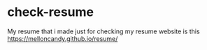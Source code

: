 # check-resume
My resume that i made just for checking
my resume website is this https://melloncandy.github.io/resume/
